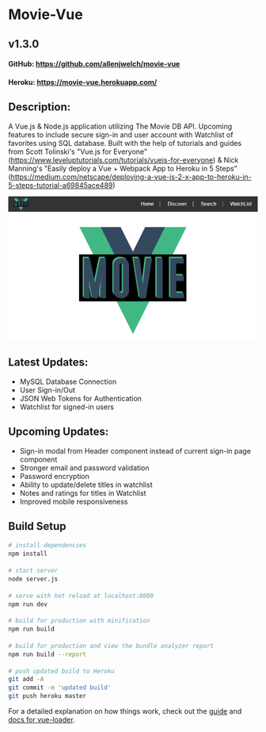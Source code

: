 # Movie-Vue
## v1.3.0

#### GitHub: https://github.com/allenjwelch/movie-vue
#### Heroku: https://movie-vue.herokuapp.com/

## Description:
A Vue.js & Node.js application utilizing The Movie DB API. Upcoming features to include secure sign-in and user account with Watchlist of favorites using SQL database.
Built with the help of tutorials and guides from Scott Tolinski's "Vue.js for Everyone" (https://www.leveluptutorials.com/tutorials/vuejs-for-everyone) & Nick Manning's "Easily deploy a Vue + Webpack App to Heroku in 5 Steps"(https://medium.com/netscape/deploying-a-vue-js-2-x-app-to-heroku-in-5-steps-tutorial-a69845ace489)

![title image](./src/assets/title.PNG)

## Latest Updates:
* MySQL Database Connection
* User Sign-in/Out
* JSON Web Tokens for Authentication
* Watchlist for signed-in users

## Upcoming Updates:
* Sign-in modal from Header component instead of current sign-in page component
* Stronger email and password validation
* Password encryption
* Ability to update/delete titles in watchlist
* Notes and ratings for titles in Watchlist
* Improved mobile responsiveness

## Build Setup

``` bash
# install dependencies
npm install

# start server
node server.js

# serve with hot reload at localhost:8080
npm run dev

# build for production with minification
npm run build

# build for production and view the bundle analyzer report
npm run build --report

# push updated build to Heroku
git add -A
git commit -m 'updated build'
git push heroku master
```

For a detailed explanation on how things work, check out the [guide](http://vuejs-templates.github.io/webpack/) and [docs for vue-loader](http://vuejs.github.io/vue-loader).
